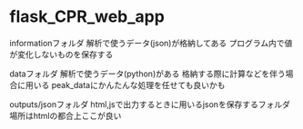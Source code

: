 
# flask_CPR_web_app
informationフォルダ
    解析で使うデータ(json)が格納してある
    プログラム内で値が変化しないものを保存する

dataフォルダ
    解析で使うデータ(python)がある
    格納する際に計算などを伴う場合に用いる
    peak_dataにかんたんな処理を任せても良いかも

outputs/jsonフォルダ
    html,jsで出力するときに用いるjsonを保存するフォルダ
    場所はhtmlの都合上ここが良い

